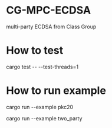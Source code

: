 # CG-MPC-ECDSA
multi-party ECDSA from Class Group

# How to test
cargo test -- --test-threads=1
# How to run example

cargo run --example pkc20

cargo run --example two_party
